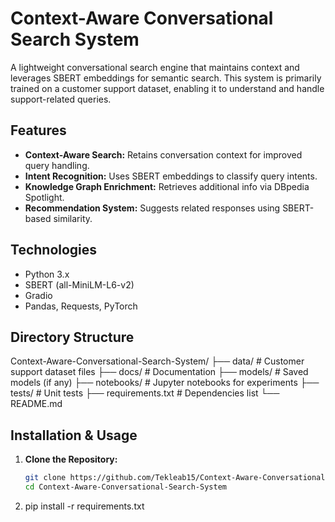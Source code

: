 # Context-Aware Conversational Search System

A lightweight conversational search engine that maintains context and leverages SBERT embeddings for semantic search. This system is primarily trained on a customer support dataset, enabling it to understand and handle support-related queries.

## Features

- **Context-Aware Search:** Retains conversation context for improved query handling.
- **Intent Recognition:** Uses SBERT embeddings to classify query intents.
- **Knowledge Graph Enrichment:** Retrieves additional info via DBpedia Spotlight.
- **Recommendation System:** Suggests related responses using SBERT-based similarity.

## Technologies

- Python 3.x  
- SBERT (all-MiniLM-L6-v2)  
- Gradio  
- Pandas, Requests, PyTorch

## Directory Structure

Context-Aware-Conversational-Search-System/ ├── data/ # Customer support dataset files ├── docs/ # Documentation ├── models/ # Saved models (if any) ├── notebooks/ # Jupyter notebooks for experiments ├── tests/ # Unit tests ├── requirements.txt # Dependencies list └── README.md


## Installation & Usage

1. **Clone the Repository:**

   ```bash
   git clone https://github.com/Tekleab15/Context-Aware-Conversational-Search-System.git
   cd Context-Aware-Conversational-Search-System

2. pip install -r requirements.txt
